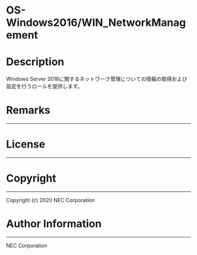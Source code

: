 OS-Windows2016/WIN_NetworkManagement
=======================================================
# Description
Windows Server 2016に関するネットワーク管理についての情報の取得および設定を行うロールを提供します。

# Remarks
-------

# License
-------

# Copyright
---------
Copyright (c) 2020 NEC Corporation

# Author Information
------------------
NEC Corporation
